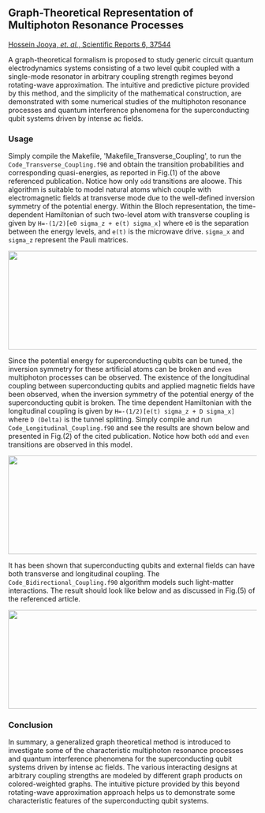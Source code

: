 ## Graph-Theoretical Representation of Multiphoton Resonance Processes

[Hossein Jooya, *et. al.*, Scientific Reports 6, 37544](https://www.nature.com/articles/srep37544)

A graph-theoretical formalism is proposed to study generic circuit quantum electrodynamics systems consisting of a two level qubit coupled with a single-mode resonator in arbitrary coupling strength regimes beyond rotating-wave approximation. The intuitive and predictive picture provided by this method, and the simplicity of the mathematical construction, are demonstrated with some numerical studies of the multiphoton resonance processes and quantum interference phenomena for the superconducting qubit systems driven by intense ac fields.

### Usage

Simply compile the Makefile, 'Makefile_Transverse_Coupling', to run the `Code_Transverse_Coupling.f90` and obtain the transition probabilities and corresponding quasi-energies, as reported in Fig.(1) of the above referenced publication. Notice how only `odd` transitions are aloowe. This algorithm is suitable to model natural atoms which couple with electromagnetic fields at transverse mode due to the well-defined inversion symmetry of the potential energy. Within the Bloch 
representation, the time-dependent Hamiltonian of such two-level atom with transverse coupling is given by `H=-(1/2)[e0 sigma_z + e(t) sigma_x]` where `e0` is the separation between the energy levels, and `e(t)` is the microwave drive. `sigma_x` and `sigma_z` represent the Pauli matrices.

<p align="center">
  <img src="https://github.com/hjooya/Chemical-Theory-and-Computation/blob/main/Graph%20Theoretical%20Approach%20to%20Multiphoton%20Absorption%20Spectra/Image_Transverse_Coupling.jpg" width="600" height="200" />
</p>


Since the potential energy for superconducting qubits can be tuned, the inversion symmetry for these artificial atoms can be broken and `even` multiphoton 
processes can be observed. The existence of the longitudinal coupling between superconducting qubits and applied magnetic fields have been observed, when the inversion symmetry of the potential energy of the superconducting qubit is broken. The time dependent Hamiltonian with the longitudinal coupling is given by `H=-(1/2)[e(t) sigma_z + D sigma_x]` where `D (Delta)` is the tunnel splitting. Simply compile and run `Code_Longitudinal_Coupling.f90` and see the results are shown below and presented in Fig.(2) of the cited publication. Notice how both `odd` and `even` transitions are observed in this model.

<p align="center">
  <img src="https://github.com/hjooya/Chemical-Theory-and-Computation/blob/main/Graph%20Theoretical%20Approach%20to%20Multiphoton%20Absorption%20Spectra/Image_Longitudinal_Coupling.jpg" width="600" height="200" />
</p>

It has been shown that superconducting qubits and external fields can have both transverse and longitudinal coupling. The `Code_Bidirectional_Coupling.f90` algorithm models such light-matter interactions. The result should look like below and as discussed in Fig.(5) of the referenced article.

<p align="center">
  <img src="https://github.com/hjooya/Chemical-Theory-and-Computation/blob/main/Graph%20Theoretical%20Approach%20to%20Multiphoton%20Absorption%20Spectra/Image_Bidirectional_Coupling.jpg" width="600" height="200" />
</p>

### Conclusion
In summary, a generalized graph theoretical method is introduced to investigate some of the characteristic multiphoton resonance processes and quantum interference phenomena for the superconducting qubit systems driven by intense ac fields. The various interacting designs at arbitrary coupling strengths are modeled by different graph products on colored-weighted graphs. The intuitive picture provided by this beyond rotating-wave approximation approach helps us to demonstrate some characteristic features of the superconducting qubit systems. 
